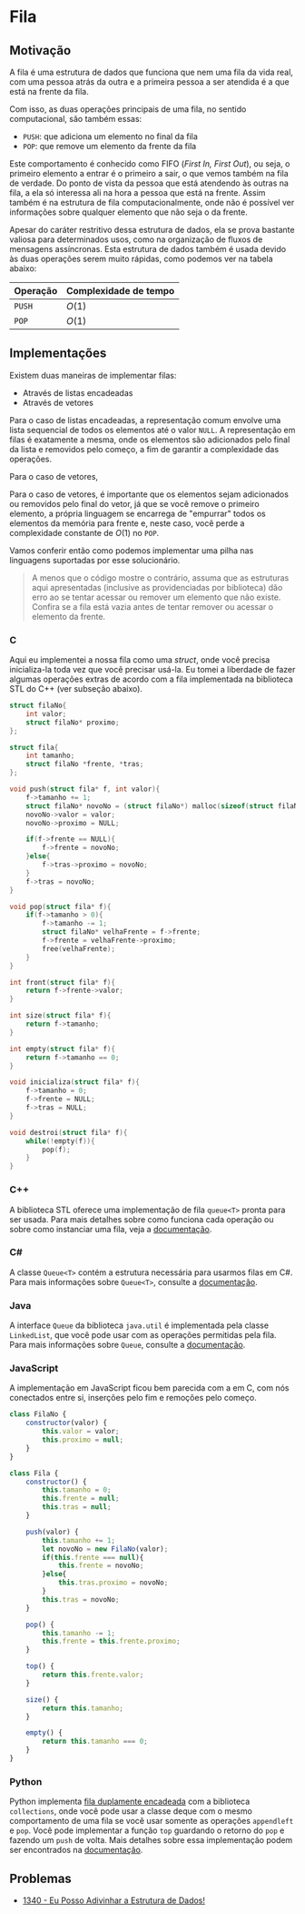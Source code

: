 # Fila

## Motivação

A fila é uma estrutura de dados que funciona que nem uma fila da vida real, com uma pessoa atrás da outra e a primeira pessoa a ser atendida é a que está na frente da fila.

Com isso, as duas operações principais de uma fila, no sentido computacional, são também essas:

* `PUSH`: que adiciona um elemento no final da fila
* `POP`: que remove um elemento da frente da fila

Este comportamento é conhecido como FIFO (_First In, First Out_), ou seja, o primeiro elemento a entrar é o primeiro a sair, o que vemos também na fila de verdade. Do ponto de vista da pessoa que está atendendo às outras na fila, a ela só interessa ali na hora a pessoa que está na frente. Assim também é na estrutura de fila computacionalmente, onde não é possível ver informações sobre qualquer elemento que não seja o da frente.

Apesar do caráter restritivo dessa estrutura de dados, ela se prova bastante valiosa para determinados usos, como na organização de fluxos de mensagens assíncronas. Esta estrutura de dados também é usada devido às duas operações serem muito rápidas, como podemos ver na tabela abaixo:

| Operação | Complexidade de tempo |
| -------- | --------------------- |
| `PUSH`   | $O(1)$                |
| `POP`    | $O(1)$                |

## Implementações

Existem duas maneiras de implementar filas:

* Através de listas encadeadas
* Através de vetores

Para o caso de listas encadeadas, a representação comum envolve uma lista sequencial de todos os elementos até o valor `NULL`. A representação em filas é exatamente a mesma, onde os elementos são adicionados pelo final da lista e removidos pelo começo, a fim de garantir a complexidade das operações.

Para o caso de vetores, 

Para o caso de vetores, é importante que os elementos sejam adicionados ou removidos pelo final do vetor, já que se você remove o primeiro elemento, a própria linguagem se encarrega de "empurrar" todos os elementos da memória para frente e, neste caso, você perde a complexidade constante de $O(1)$ no `POP`.

Vamos conferir então como podemos implementar uma pilha nas linguagens suportadas por esse solucionário.

> A menos que o código mostre o contrário, assuma que as estruturas aqui apresentadas (inclusive as providenciadas por biblioteca) dão erro ao se tentar acessar ou remover um elemento que não existe. Confira se a fila está vazia antes de tentar remover ou acessar o elemento da frente.

### C

Aqui eu implementei a nossa fila como uma _struct_, onde você precisa inicializa-la toda vez que você precisar usá-la. Eu tomei a liberdade de fazer algumas operações extras de acordo com a fila implementada na biblioteca STL do C++ (ver subseção abaixo).

```c
struct filaNo{
    int valor;
    struct filaNo* proximo;
};

struct fila{
    int tamanho;
    struct filaNo *frente, *tras;
};

void push(struct fila* f, int valor){
    f->tamanho += 1;
    struct filaNo* novoNo = (struct filaNo*) malloc(sizeof(struct filaNo));
    novoNo->valor = valor;
    novoNo->proximo = NULL;

    if(f->frente == NULL){
        f->frente = novoNo;
    }else{
        f->tras->proximo = novoNo;
    }
    f->tras = novoNo;
}

void pop(struct fila* f){
    if(f->tamanho > 0){
        f->tamanho -= 1;
        struct filaNo* velhaFrente = f->frente;
        f->frente = velhaFrente->proximo;
        free(velhaFrente);
    }
}

int front(struct fila* f){
    return f->frente->valor;
}

int size(struct fila* f){
    return f->tamanho;
}

int empty(struct fila* f){
    return f->tamanho == 0;
}

void inicializa(struct fila* f){
    f->tamanho = 0;
    f->frente = NULL;
    f->tras = NULL;
}

void destroi(struct fila* f){
    while(!empty(f)){
        pop(f);
    }
}
```

### C++

A biblioteca STL oferece uma implementação de fila `queue<T>` pronta para ser usada. Para mais detalhes sobre como funciona cada operação ou sobre como instanciar uma fila, veja a [documentação](https://cplusplus.com/reference/queue/queue/).

### C#

A classe `Queue<T>` contém a estrutura necessária para usarmos filas em C#. Para mais informações sobre `Queue<T>`, consulte a [documentação](https://learn.microsoft.com/pt-br/dotnet/api/system.collections.generic.queue-1?view=net-7.0).

### Java

A interface `Queue` da biblioteca `java.util` é implementada pela classe `LinkedList`, que você pode usar com as operações permitidas pela fila. Para mais informações sobre `Queue`, consulte a [documentação](https://docs.oracle.com/javase/8/docs/api/java/util/Queue.html).

### JavaScript

A implementação em JavaScript ficou bem parecida com a em C, com nós conectados entre si, inserções pelo fim e remoções pelo começo.

```js
class FilaNo {
    constructor(valor) {
        this.valor = valor;
        this.proximo = null;
    }
}

class Fila {
    constructor() {
        this.tamanho = 0;
        this.frente = null;
        this.tras = null;
    }

    push(valor) {
        this.tamanho += 1;
        let novoNo = new FilaNo(valor);
        if(this.frente === null){
            this.frente = novoNo;
        }else{
            this.tras.proximo = novoNo;
        }
        this.tras = novoNo;
    }

    pop() {
        this.tamanho -= 1;
        this.frente = this.frente.proximo;
    }

    top() {
        return this.frente.valor;
    }

    size() {
        return this.tamanho;
    }

    empty() {
        return this.tamanho === 0;
    }
}
```

### Python

Python implementa [fila duplamente encadeada](../deque/README.md) com a biblioteca `collections`, onde você pode usar a classe deque com o mesmo comportamento de uma fila se você usar somente as operações `appendleft` e `pop`. Você pode implementar a função `top` guardando o retorno do `pop` e fazendo um `push` de volta. Mais detalhes sobre essa implementação podem ser encontrados na [documentação](https://docs.python.org/3/library/collections.html#collections.deque).

## Problemas

* [1340 - Eu Posso Adivinhar a Estrutura de Dados!](../../../problemas/estruturas-e-bibliotecas/1340/README.md)
